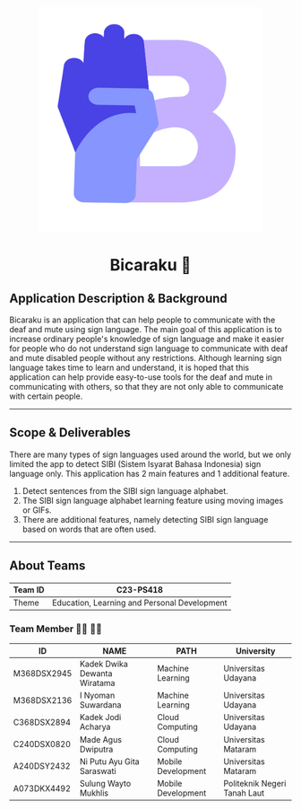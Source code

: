 <div align="center">
  <img src=https://github.com/C23-PS418/Bicaraku/blob/MD/Bicaraku/app/src/main/res/drawable/bicaraku_logo.png
    width="400" height="400">
  
  # Bicaraku :open_hands:
</div>

## Application Description & Background
Bicaraku is an application that can help people to communicate with the deaf and mute using sign language. The main goal of this application is to increase ordinary people's knowledge of sign language and make it easier for people who do not understand sign language to communicate with deaf and mute disabled people without any restrictions. Although learning sign language takes time to learn and understand, it is hoped that this application can help provide easy-to-use tools for the deaf and mute in communicating with others, so that they are not only able to communicate with certain people.

---
## Scope & Deliverables
There are many types of sign languages used around the world, but we only limited the app to detect SIBI (Sistem Isyarat Bahasa Indonesia) sign language only. This application has 2 main features and 1 additional feature. 
  1. Detect sentences from the SIBI sign language alphabet. 
  2. The SIBI sign language alphabet learning feature using moving images or GIFs. 
  3. There are additional features, namely detecting SIBI sign language based on words that are often used.

---
## About Teams
| Team ID | C23-PS418                                    |
|---------|----------------------------------------------|
| Theme   | Education, Learning and Personal Development |

### Team Member :frowning_man: :frowning_woman:
 ID           | NAME                         | PATH               | University                   |
|-------------|------------------------------|--------------------|------------------------------|
| M368DSX2945 | Kadek Dwika Dewanta Wiratama | Machine Learning   | Universitas Udayana          |
| M368DSX2136 | I Nyoman Suwardana           | Machine Learning   | Universitas Udayana          | 
| C368DSX2894 | Kadek Jodi Acharya           | Cloud Computing    | Universitas Udayana          |
| C240DSX0820 | Made Agus Dwiputra           | Cloud Computing    | Universitas Mataram          |
| A240DSY2432 | Ni Putu Ayu Gita Saraswati   | Mobile Development | Universitas Mataram          |
| A073DKX4492 | Sulung Wayto Mukhlis         | Mobile Development | Politeknik Negeri Tanah Laut |
